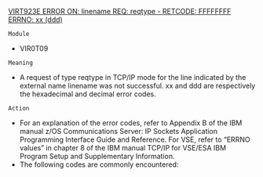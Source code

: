 [VIRT923E ERROR ON: linename REQ: reqtype - RETCODE: FFFFFFFF ERRNO: xx (ddd)](https://virtel.readthedocs.io/en/latest/manuals/virtel/Virtel459MG/messages.html?highlight=VIRT923E#VIRT923E)

`Module`
- VIR0T09

`Meaning`
- A request of type reqtype in TCP/IP mode for the line indicated by the external name linename was not successful. xx and ddd are respectively the hexadecimal and decimal error codes.

`Action`
- For an explanation of the error codes, refer to Appendix B of the IBM manual z/OS Communications Server: IP Sockets Application Programming Interface Guide and Reference. For VSE, refer to “ERRNO values” in chapter 8 of the IBM manual TCP/IP for VSE/ESA IBM Program Setup and Supplementary Information.
- The following codes are commonly encountered:

